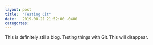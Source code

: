```yaml
---
layout: post
title:  "Testing Git"
date:   2019-08-21 21:52:00 -0400
categories: 
---
```

This is definitely still a blog. Testing things with Git. This will disappear.